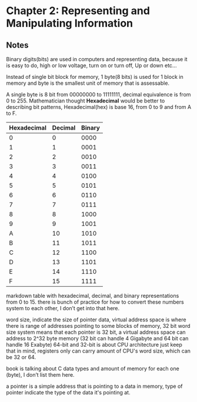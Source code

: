 # Chapter 2: Representing and Manipulating Information

## Notes

Binary digits(bits) are used in computers and representing data, because it is easy to do, high or low voltage, turn on or turn off, Up or down etc...

Instead of single bit block for memory, 1 byte(8 bits) is used for 1 block in memory and byte is the smallest unit of memory that is assessable.

A single byte is 8 bit from 00000000 to 11111111, decimal equivalence is from 0 to 255.
Mathematician thought **Hexadecimal** would be better to describing bit patterns, Hexadecimal(hex) is base 16, from 0 to 9 and from A to F.

| Hexadecimal | Decimal | Binary |
| ----------- | ------- | ------ |
| 0           | 0       | 0000   |
| 1           | 1       | 0001   |
| 2           | 2       | 0010   |
| 3           | 3       | 0011   |
| 4           | 4       | 0100   |
| 5           | 5       | 0101   |
| 6           | 6       | 0110   |
| 7           | 7       | 0111   |
| 8           | 8       | 1000   |
| 9           | 9       | 1001   |
| A           | 10      | 1010   |
| B           | 11      | 1011   |
| C           | 12      | 1100   |
| D           | 13      | 1101   |
| E           | 14      | 1110   |
| F           | 15      | 1111   |

markdown table with hexadecimal, decimal, and binary representations from 0 to 15.
there is bunch of practice for how to convert these numbers system to each other, I don’t get into that here.

word size, indicate the size of pointer data, virtual address space is where there is range of addresses pointing to some blocks of memory, 32 bit word size system means that each pointer is 32 bit, a virtual address space can address to 2^32 byte memory (32 bit can handle 4 Gigabyte and 64 bit can handle 16 Exabyte)
64-bit and 32-bit is about CPU architecture just keep that in mind, registers only can carry amount of CPU's word size, which can be 32 or 64.

book is talking about C data types and amount of memory for each one (byte), I don’t list them here.

a pointer is a simple address that is pointing to a data in memory, type of pointer indicate the type of the data it's pointing at.




